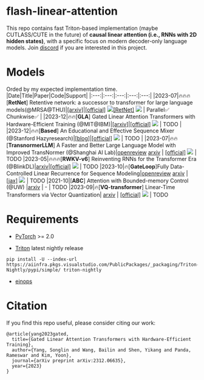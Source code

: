 # flash-linear-attention
This repo contains fast Triton-based implementation (maybe CUTLASS/CUTE in the future) of **causal linear attention (i.e., RNNs with 2D hidden states)**, with a specific focus on modern decoder-only language models. Join [discord](https://discord.gg/RbNu94Ry) if you are interested in this project.

# Models
Orded by my expected implementation time.
|Date|Title|Paper|Code|Support|
|:---:|:---:|:---:|:---:|:---:|
|2023-07|🔥🔥🔥[**RetNet**] Retentive network: a successor to transformer for large language models(@MRSA@THU)|[[arxiv]](https://arxiv.org/abs/2307.08621)|[[official]](https://github.com/microsoft/torchscale/tree/main) ![](https://img.shields.io/github/stars/microsoft/torchscale.svg?style=social)[[RetNet]](https://github.com/Jamie-Stirling/RetNet/tree/main) ![](https://img.shields.io/github/stars/Jamie-Stirling/RetNet.svg?style=social) | Parallel✅ Chunkwise✅ |
|2023-12|🔥🔥[**GLA**] Gated Linear Attention Transformers with Hardware-Efficient Training (@MIT@IBM)|[[arxiv]](https://arxiv.org/abs/2312.06635)|[[official]](https://github.com/berlino/gated_linear_attention) ![](https://img.shields.io/github/stars/berlino/gated_linear_attention.svg?style=social) | TODO |
|2023-12|🔥🔥[**Based**] An Educational and Effective Sequence Mixer (@Stanford Hazyresearch)|[[blog]](https://hazyresearch.stanford.edu/blog/2023-12-11-zoology2-based)|[[official]](https://github.com/HazyResearch/zoology) ![](https://img.shields.io/github/stars/HazyResearch/zoology.svg?style=social) | TODO |
|2023-07|🔥🔥[**TransnormerLLM**] A Faster and Better Large Language Model with Improved TransNormer (@Shanghai AI Lab)|[openreview](https://openreview.net/forum?id=OROKjdAfjs) [arxiv](https://arxiv.org/abs/2307.14995) | [[official]](https://github.com/OpenNLPLab/TransnormerLLM) ![](https://img.shields.io/github/stars/OpenNLPLab/TransnormerLLM.svg?style=social) | TODO
|2023-05|🔥🔥🔥[**RWKV-v6**] Reinventing RNNs for the Transformer Era (@BlinkDL)|[arxiv](https://arxiv.org/abs/2305.13048)|[[official]](https://github.com/BlinkDL/RWKV-LM) ![](https://img.shields.io/github/stars/BlinkDL/RWKV-LM.svg?style=social) | TODO 
|2023-10|🔥[**GateLoop**]Fully Data-Controlled Linear Recurrence for Sequence Modeling|[openreview](https://openreview.net/forum?id=02Ug9N8DCI) [arxiv](https://arxiv.org/abs/2311.01927) | [[jax]](https://github.com/lucidrains/gateloop-transformer) ![](https://img.shields.io/github/stars/lucidrains/gateloop-transformer.svg?style=social) | TODO
|2021-10|[**ABC**] Attention with Bounded-memory Control (@UW) |[arxiv](https://arxiv.org/abs/2110.02488) | - | TODO
|2023-09|🔥[**VQ-transformer**] Linear-Time Transformers via Vector Quantization| [arxiv](https://arxiv.org/abs/2309.16354) | [[official]](https://github.com/transformer-vq/transformer_vq) ![](https://img.shields.io/github/stars/transformer-vq/transformer_vq.svg?style=social) | TODO





# Requirements
- [PyTorch](https://pytorch.org/) >= 2.0

- [Triton](https://github.com/openai/triton) latest nightly release
```
pip install -U --index-url https://aiinfra.pkgs.visualstudio.com/PublicPackages/_packaging/Triton-Nightly/pypi/simple/ triton-nightly
```

- [einops](https://einops.rocks/)

# Citation
If you find this repo useful, please consider citing our work:
```
@article{yang2023gated,
  title={Gated Linear Attention Transformers with Hardware-Efficient Training},
  author={Yang, Songlin and Wang, Bailin and Shen, Yikang and Panda, Rameswar and Kim, Yoon},
  journal={arXiv preprint arXiv:2312.06635},
  year={2023}
}

```

